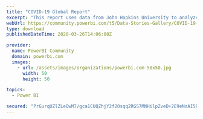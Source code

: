 ```yaml
---
title: "COVID-19 Global Report"
excerpt: "This report uses data from John Hopkins University to analyze COVID-19 Trends. It looks at Confirmed Cases, Recoveries and Deaths in all countries,"
webUrl: https://community.powerbi.com/t5/Data-Stories-Gallery/COVID-19-Global-Report/m-p/994023
type: download
publishedDateTime: 2020-03-26T14:06:00Z

provider:
  name: PowerBI Community
  domain: powerbi.com
  images:
    - url: /assets/images/organizations/powerbi.com-50x50.jpg
      width: 50
      height: 50

topics:
  - Power BI

secured: "PrGurqUZlZLeQwM7/gca1CUQZhjY2f20sqq2RGS7MNHilpZveD+2E9eNzAI5R5mQAonGDkS/SU80ZzdG2IJLWbespIqKXcoG6Sfk06SLnDdEScchmvUdsIL5A/+YCDJ2S+I1nVDiYVenknNgprO4ncR9eEfPwygx1YvLwBTTKZb1eFt9lWhB+8SbVLCdCcYKPuwRNWbmJFojwM8mj5ANt3aail3ONU0TxKyAbxJizfL2iisMjdRbDKXakhTg9PN0Eal2lkitumlu2BtTSSTXB60r5e9VUqdCDEekEl93aZThNE84XyoJfP/9X6gi1QhsPqLf+EALTPknXpOVXpP72yj7eYUGyaMpVuZfrGYlHHXs+IJmdOIefu6UnLaVdg5G;0j5bpJvwLfToNHzNNSXAwQ=="
---
```


